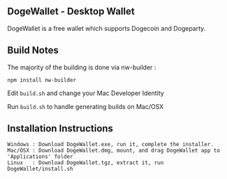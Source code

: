 DogeWallet - Desktop Wallet
---
DogeWallet is a free wallet which supports Dogecoin and Dogeparty.

Build Notes
---
The majority of the building is done via nw-builder :

```shell
npm install nw-builder
```

Edit `build.sh` and change your Mac Developer Identity

Run `build.sh` to handle generating builds on Mac/OSX

Installation Instructions
---
```
Windows : Download DogeWallet.exe, run it, complete the installer.
Mac/OSX : Download DogeWallet.dmg, mount, and drag DogeWallet app to 'Applications' folder
Linux   : Download DogeWallet.tgz, extract it, run DogeWallet/install.sh
```